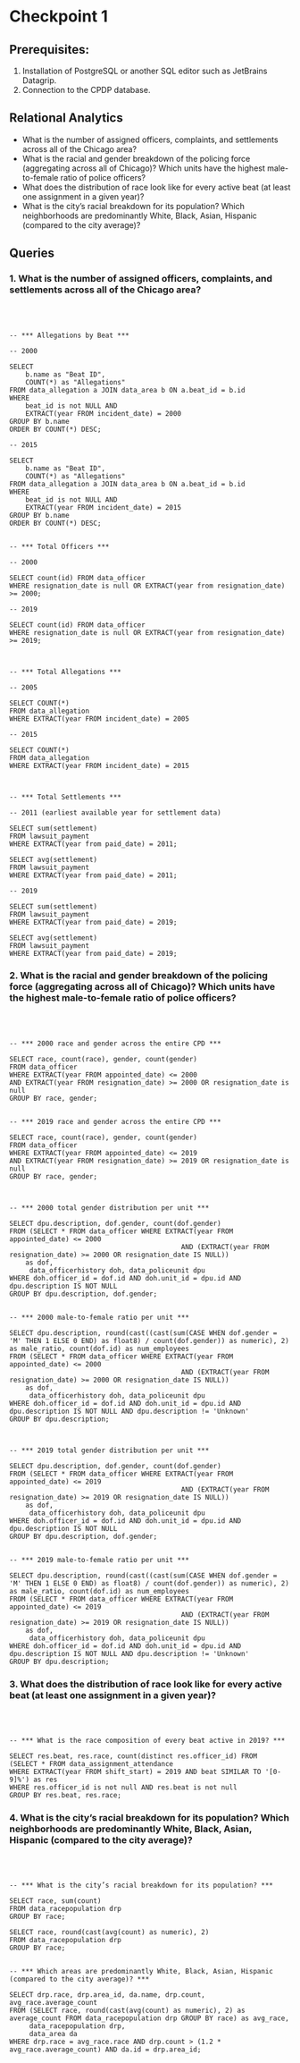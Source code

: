 # Checkpoint 1

## Prerequisites:
1. Installation of PostgreSQL or another SQL editor such as JetBrains Datagrip.
2. Connection to the CPDP database.

## Relational Analytics
* What is the number of assigned officers, complaints, and settlements across all of the Chicago area?
* What is the racial and gender breakdown of the policing force (aggregating across all of Chicago)? Which units have the highest male-to-female ratio of police officers?
* What does the distribution of race look like for every active beat (at least one assignment in a given year)?
* What is the city’s racial breakdown for its population? Which neighborhoods are predominantly White, Black, Asian, Hispanic (compared to the city average)?


## Queries

### 1. What is the number of assigned officers, complaints, and settlements across all of the Chicago area?
<br><br>
```
-- *** Allegations by Beat ***

-- 2000

SELECT
    b.name as "Beat ID",
    COUNT(*) as "Allegations"
FROM data_allegation a JOIN data_area b ON a.beat_id = b.id
WHERE
    beat_id is not NULL AND
    EXTRACT(year FROM incident_date) = 2000
GROUP BY b.name
ORDER BY COUNT(*) DESC;

-- 2015

SELECT
    b.name as "Beat ID",
    COUNT(*) as "Allegations"
FROM data_allegation a JOIN data_area b ON a.beat_id = b.id
WHERE
    beat_id is not NULL AND
    EXTRACT(year FROM incident_date) = 2015
GROUP BY b.name
ORDER BY COUNT(*) DESC;


-- *** Total Officers ***

-- 2000

SELECT count(id) FROM data_officer
WHERE resignation_date is null OR EXTRACT(year from resignation_date) >= 2000;

-- 2019

SELECT count(id) FROM data_officer
WHERE resignation_date is null OR EXTRACT(year from resignation_date) >= 2019;



-- *** Total Allegations ***

-- 2005

SELECT COUNT(*)
FROM data_allegation
WHERE EXTRACT(year FROM incident_date) = 2005

-- 2015

SELECT COUNT(*)
FROM data_allegation
WHERE EXTRACT(year FROM incident_date) = 2015



-- *** Total Settlements ***

-- 2011 (earliest available year for settlement data)

SELECT sum(settlement)
FROM lawsuit_payment
WHERE EXTRACT(year from paid_date) = 2011;

SELECT avg(settlement)
FROM lawsuit_payment
WHERE EXTRACT(year from paid_date) = 2011;

-- 2019

SELECT sum(settlement)
FROM lawsuit_payment
WHERE EXTRACT(year from paid_date) = 2019;

SELECT avg(settlement)
FROM lawsuit_payment
WHERE EXTRACT(year from paid_date) = 2019;

```

### 2. What is the racial and gender breakdown of the policing force (aggregating across all of Chicago)? Which units have the highest male-to-female ratio of police officers?
<br><br>
```
-- *** 2000 race and gender across the entire CPD ***

SELECT race, count(race), gender, count(gender)
FROM data_officer
WHERE EXTRACT(year FROM appointed_date) <= 2000
AND EXTRACT(year FROM resignation_date) >= 2000 OR resignation_date is null
GROUP BY race, gender;


-- *** 2019 race and gender across the entire CPD ***

SELECT race, count(race), gender, count(gender)
FROM data_officer
WHERE EXTRACT(year FROM appointed_date) <= 2019
AND EXTRACT(year FROM resignation_date) >= 2019 OR resignation_date is null
GROUP BY race, gender;



-- *** 2000 total gender distribution per unit ***

SELECT dpu.description, dof.gender, count(dof.gender)
FROM (SELECT * FROM data_officer WHERE EXTRACT(year FROM appointed_date) <= 2000
                                           AND (EXTRACT(year FROM resignation_date) >= 2000 OR resignation_date IS NULL))
    as dof,
     data_officerhistory doh, data_policeunit dpu
WHERE doh.officer_id = dof.id AND doh.unit_id = dpu.id AND dpu.description IS NOT NULL
GROUP BY dpu.description, dof.gender;


-- *** 2000 male-to-female ratio per unit *** 

SELECT dpu.description, round(cast((cast(sum(CASE WHEN dof.gender = 'M' THEN 1 ELSE 0 END) as float8) / count(dof.gender)) as numeric), 2) as male_ratio, count(dof.id) as num_employees
FROM (SELECT * FROM data_officer WHERE EXTRACT(year FROM appointed_date) <= 2000
                                           AND (EXTRACT(year FROM resignation_date) >= 2000 OR resignation_date IS NULL))
    as dof,
     data_officerhistory doh, data_policeunit dpu
WHERE doh.officer_id = dof.id AND doh.unit_id = dpu.id AND dpu.description IS NOT NULL AND dpu.description != 'Unknown'
GROUP BY dpu.description;



-- *** 2019 total gender distribution per unit ***

SELECT dpu.description, dof.gender, count(dof.gender)
FROM (SELECT * FROM data_officer WHERE EXTRACT(year FROM appointed_date) <= 2019
                                           AND (EXTRACT(year FROM resignation_date) >= 2019 OR resignation_date IS NULL))
    as dof,
     data_officerhistory doh, data_policeunit dpu
WHERE doh.officer_id = dof.id AND doh.unit_id = dpu.id AND dpu.description IS NOT NULL
GROUP BY dpu.description, dof.gender;


-- *** 2019 male-to-female ratio per unit ***

SELECT dpu.description, round(cast((cast(sum(CASE WHEN dof.gender = 'M' THEN 1 ELSE 0 END) as float8) / count(dof.gender)) as numeric), 2) as male_ratio, count(dof.id) as num_employees
FROM (SELECT * FROM data_officer WHERE EXTRACT(year FROM appointed_date) <= 2019
                                           AND (EXTRACT(year FROM resignation_date) >= 2019 OR resignation_date IS NULL))
    as dof,
     data_officerhistory doh, data_policeunit dpu
WHERE doh.officer_id = dof.id AND doh.unit_id = dpu.id AND dpu.description IS NOT NULL AND dpu.description != 'Unknown'
GROUP BY dpu.description;
```


### 3. What does the distribution of race look like for every active beat (at least one assignment in a given year)?
<br><br>
```
-- *** What is the race composition of every beat active in 2019? ***

SELECT res.beat, res.race, count(distinct res.officer_id) FROM
(SELECT * FROM data_assignment_attendance
WHERE EXTRACT(year FROM shift_start) = 2019 AND beat SIMILAR TO '[0-9]%') as res
WHERE res.officer_id is not null AND res.beat is not null
GROUP BY res.beat, res.race;
```


### 4. What is the city’s racial breakdown for its population? Which neighborhoods are predominantly White, Black, Asian, Hispanic (compared to the city average)?
<br><br>
```
-- *** What is the city’s racial breakdown for its population? ***

SELECT race, sum(count)
FROM data_racepopulation drp
GROUP BY race;

SELECT race, round(cast(avg(count) as numeric), 2)
FROM data_racepopulation drp
GROUP BY race;


-- *** Which areas are predominantly White, Black, Asian, Hispanic (compared to the city average)? ***

SELECT drp.race, drp.area_id, da.name, drp.count, avg_race.average_count
FROM (SELECT race, round(cast(avg(count) as numeric), 2) as average_count FROM data_racepopulation drp GROUP BY race) as avg_race,
     data_racepopulation drp,
     data_area da
WHERE drp.race = avg_race.race AND drp.count > (1.2 * avg_race.average_count) AND da.id = drp.area_id;
```
